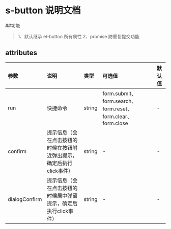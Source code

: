 # s-button 说明文档
##功能

> 1、默认继承 el-button 所有属性
2、promise 防重复提交功能

## attributes

| 参数	 | 说明 | 类型	 | 可选值 | 默认值 |
| :-----| :---- | :---- | :---- | :---- |
| run | 快捷命令 | string |form.submit、form.search、form.reset、form.clear、form.close |- |
| confirm | 提示信息（会在点击按钮的时候在按钮附近弹出提示，确定后执行click事件） | string |- |- |
| dialogConfirm | 提示信息（会在点击按钮的时候居中弹窗提示，确定后执行click事件） | string |- |- |
